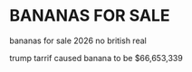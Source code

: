 # BANANAS FOR SALE

bananas for sale 2026 no british real

trump tarrif caused banana to be $66,653,339
